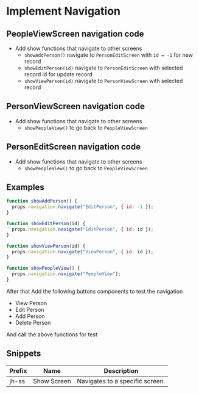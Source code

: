 # Implement Navigation

## PeopleViewScreen navigation code

- Add show functions that navigate to other screens
  - `showAddPerson()` navigate to `PersonEditScreen` with `id = -1` for new record
  - `showEditPerson(id)` navigate to `PersonEditScreen` with selected record id for update record
  - `showViewPerson(id)` navigate to `PersonViewScreen` with selected record

## PersonViewScreen navigation code

- Add show functions that navigate to other screens
  - `showPeopleView()` to go back to `PeopleViewScreen`

## PersonEditScreen navigation code

- Add show functions that navigate to other screens
  - `showPeopleView()` to go back to `PeopleViewScreen`

## Examples

```javascript
function showAddPerson() {
  props.navigation.navigate("EditPerson", { id: -1 });
}

function showEditPerson(id) {
  props.navigation.navigate("EditPerson", { id: id });
}

function showViewPerson(id) {
  props.navigation.navigate("ViewPerson", { id: id });
}

function showPeopleView() {
  props.navigation.navigate("PeopleView");
}
```

After that Add the following buttons components to test the navigation

- View Person
- Edit Person
- Add Person
- Delete Person

And call the above functions for test

## Snippets

| **Prefix** | **Name**    | **Description**                 |
| ---------- | ----------- | ------------------------------- |
| jh-ss      | Show Screen | Navigates to a specific screen. |
